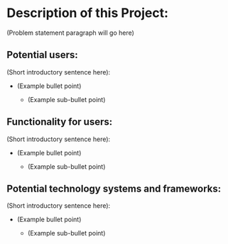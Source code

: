 # Description of this Project:


(Problem statement paragraph will go here)


## Potential users:

(Short introductory sentence here):

+ (Example bullet point)

	+ (Example sub-bullet point)


## Functionality for users:

(Short introductory sentence here):

+ (Example bullet point)

	+ (Example sub-bullet point)


## Potential technology systems and frameworks:

(Short introductory sentence here):

+ (Example bullet point)

	+ (Example sub-bullet point)

